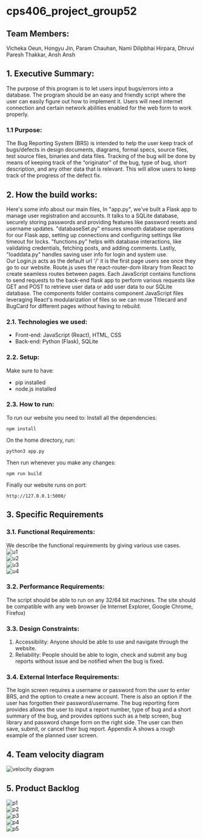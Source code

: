 # cps406_project_group52
## Team Members:
Vicheka Oeun,
Hongyu Jin,
Param Chauhan,
Nami Dilipbhai Hirpara,
Dhruvi Paresh Thakkar,
Ansh Ansh

## 1. Executive Summary:
The purpose of this program is to let users input bugs/errors into a database. The program should
be an easy and friendly script where the user can easily figure out how to implement it. Users
will need internet connection and certain network abilities enabled for the web form to work
properly.
### 1.1 Purpose:
The Bug Reporting System (BRS) is intended to help the user keep track of bugs/defects in
design documents, diagrams, formal specs, source files, test source files, binaries and data
files. Tracking of the bug will be done by means of keeping track of the “originator” of the
bug, type of bug, short description, and any other data that is relevant. This will allow users
to keep track of the progress of the defect fix.

## 2. How the build works:
Here's some info about our main files, In "app.py", we've built a Flask app to manage user registration and accounts. It talks to a SQLite database, securely storing passwords and providing features like password resets and username updates. "databaseSet.py" ensures smooth database operations for our Flask app, setting up connections and configuring settings like timeout for locks. "functions.py" helps with database interactions, like validating credentials, fetching posts, and adding comments. Lastly, "loaddata.py" handles saving user info for login and system use.
<br>
Our Login.js acts as the default url '/' it is the first page users see once they go to our website. Route.js uses the react-router-dom library from React to create seamless routes between pages. Each JavaScript contains functions to send requests to the back-end flask app to perform various requests like GET and POST to retrieve user data or add user data to our SQLite database. The components folder contains component JavaScript files leveraging React's modularization of files so we can reuse Titlecard and BugCard for different pages without having to rebuild.

### 2.1. Technologies we used:
- Front-end:
JavaScript (React), HTML, CSS
- Back-end:
Python (Flask), SQLite

### 2.2. Setup:
Make sure to have:
- pip installed
- node.js installed

### 2.3. How to run:
To run our website you need to:
Install all the dependencies:
```
npm install
```
On the home directory, run:
```
python3 app.py
```
Then run whenever you make any changes:
```
npm run build
```
Finally our website runs on port:
```
http://127.0.0.1:5000/
```

## 3. Specific Requirements
### 3.1. Functional Requirements:
We describe the functional requirements by giving various use cases.
<br>
![u1](./public/u1.png)
<br>
![u2](./public/u2.png)
<br>
![u3](./public/u3.png)
<br>
![u4](./public/u4.png)
<br>

### 3.2. Performance Requirements:
The script should be able to run on any 32/64 bit machines. The site should be compatible
with any web browser (ie Internet Explorer, Google Chrome, Firefox)

### 3.3. Design Constraints:
1. Accessibility: Anyone should be able to use and navigate through the website.
2. Reliability: People should be able to login, check and submit any bug reports
without issue and be notified when the bug is fixed.

### 3.4. External Interface Requirements:
The login screen requires a username or password from the user to enter BRS, and the
option to create a new account. There is also an option if the user has forgotten their
password/username. The bug reporting form provides allows the user to input a report number,
type of bug and a short summary of the bug, and provides options such as a help screen, bug
library and password change form on the right side. The user can then save, submit, or cancel
their bug report. Appendix A shows a rough example of the planned user screen.

## 4. Team velocity diagram
![velocity diagram](./public/velocity%20diagram.png)

## 5. Product Backlog
![p1](./public/p1.png)
<br>
![p2](./public/p2.png)
<br>
![p3](./public/p3.png)
<br>
![p4](./public/p4.png)
<br>
![p5](./public/p5.png)